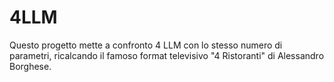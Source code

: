 # 4LLM
Questo progetto mette a confronto 4 LLM con lo stesso numero di parametri, ricalcando il famoso format televisivo "4 Ristoranti" di Alessandro Borghese.
